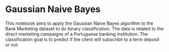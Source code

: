 # Gaussian Naive Bayes

This notebook aims to apply the Gaussian Naive Bayes algorithm to the Bank Marketing dataset to do binary classification. The data is related to the direct marketing campaigns of a Portuguese banking institution. The classification goal is to predict if the client will subscribe to a term deposit or not.
